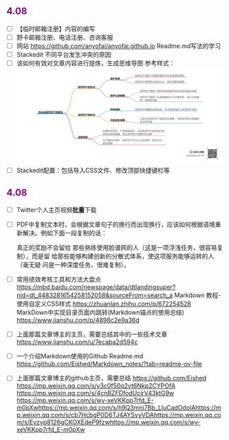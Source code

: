 ## <font color = purple>4.08 </font>
- [ ] 【临时邮箱注册】内容的编写
- [ ] 野卡邮箱注册、电话注册、咨询客服
- [ ] 网站 https://github.com/anyofai/anyofai.github.io  Readme.md写法的学习
- [ ] Stackedit 不同平台发生冲突的原因
- [ ] 该如何有效对文章内容进行提炼，生成思维导图
	参考样式：
	<img src="./picture/待办事项/04-08-01.png">
- [ ] 	Stackedit配置：包括导入CSS文件、修改顶部快捷键栏等
 
## <font color = purple>4.08 </font>
- [ ] Twitter个人主页视频**批量**下载 
- [ ] PDF中复制文本时，会根据文章句子的换行而出现换行，应该如何根据语境重新解决。例如下面一段复制的话：
	
	真正的奖励不会留给
那些熟练使用脸谱网的人（这是一项浮浅任务，很容易复制），而是留
给那些能够构建创新的分散式体系，使这项服务能够运转的人（毫无疑
问是一种深度任务，很难复制）。
- [ ] 常用绩效考核工具和方法大盘点
	https://mbd.baidu.com/newspage/data/dtlandingsuper?nid=dt_4483281654258152058&sourceFrom=search_a
Markdown 教程-使用自定义CSS样式
	https://zhuanlan.zhihu.com/p/672254528
MarkDown中实现目录页面内跳转(Markdown锚点的使用总结)
	https://www.jianshu.com/p/4898c2e9a36d
- [ ] 上面那篇文章博主的主页，需要总结其中的一些技术文章
	https://www.jianshu.com/u/7ecaba2d594c
- [ ] 一个介绍Markdown使用的Github Readme.md 	
	https://github.com/Eished/Markdown_notes/?tab=readme-ov-file 
- [ ] 	上面那篇文章博主的github主页，需要总结
	https://github.com/Eished 
	https://mp.weixin.qq.com/s/y3c0f50q2vt6Nkp2CYPOfA
	https://mp.weixin.qq.com/s/4cnBZFDfodUcirV43ktG9w
	https://mp.weixin.qq.com/s/wy-xeVKKpp7rfd_E-m0pXwhttps://mp.weixin.qq.com/s/h9Q3mni7Bb_LluCadOdolAhttps://mp.weixin.qq.com/s/cb7HcbgP0D6TJ4AYSvyVDAhttps://mp.weixin.qq.com/s/Eyzyp8126gCKOXEdeP9fzwhttps://mp.weixin.qq.com/s/wy-xeVKKpp7rfd_E-m0pXw
<!--stackedit_data:
eyJoaXN0b3J5IjpbLTEzMzcyODcyMTcsLTE2Mjc5ODAwMTUsNz
c0NDY5OTgsLTY0NzY5NzEzOSwtMTQ4ODIwNDUwMywtMzc4OTA5
NDk4LC02NDE4MDc4MjIsMTg2OTkyMTY4OSw2NzcwMTkxMjUsLT
E1NzIwNDU5MzVdfQ==
-->